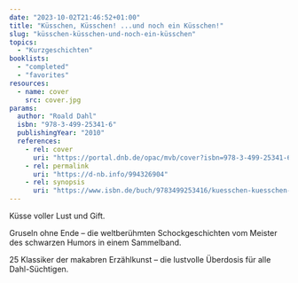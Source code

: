 ```yaml
---
date: "2023-10-02T21:46:52+01:00"
title: "Küsschen, Küsschen! ...und noch ein Küsschen!"
slug: "küsschen-küsschen-und-noch-ein-küsschen"
topics:
  - "Kurzgeschichten"
booklists:
  - "completed"
  - "favorites"
resources:
  - name: cover
    src: cover.jpg
params:
  author: "Roald Dahl"
  isbn: "978-3-499-25341-6"
  publishingYear: "2010"
  references:
    - rel: cover
      uri: "https://portal.dnb.de/opac/mvb/cover?isbn=978-3-499-25341-6"
    - rel: permalink
      uri: "https://d-nb.info/994326904"
    - rel: synopsis
      uri: "https://www.isbn.de/buch/9783499253416/kuesschen-kuesschen-und-noch-ein-kuesschen"
---
```

Küsse voller Lust und Gift.

Gruseln ohne Ende – die weltberühmten Schockgeschichten vom Meister des 
schwarzen Humors in einem Sammelband.

25 Klassiker der makabren Erzählkunst – die lustvolle Überdosis für alle 
Dahl-Süchtigen.